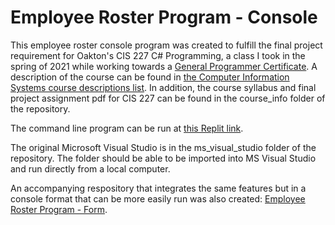 # Employee Roster Program - Console

This employee roster console program was created to fulfill the final project requirement for Oakton's CIS 227 C# Programming, a class I took in the spring of 2021 while working towards a [General Programmer Certificate](https://catalog.oakton.edu/career-programs-pathways/computer-information-systems/general-programmer-certificate/). A description of the course can be found in [the Computer Information Systems course descriptions list](https://catalog.oakton.edu/course-descriptions/course-descriptions-discipline/cis/). In addition, the course syllabus and final project assignment pdf for CIS 227 can be found in the course_info folder of the repository. 

The command line program can be run at [this Replit link](https://replit.com/@john-albright/employee-roster-program-console).

The original Microsoft Visual Studio is in the ms_visual_studio folder of the repository. The folder should be able to be imported into MS Visual Studio and run directly from a local computer. 

An accompanying respository that integrates the same features but in a console format that can be more easily run was also created: [Employee Roster Program - Form](https://github.com/john-albright/employee-roster-program-form).